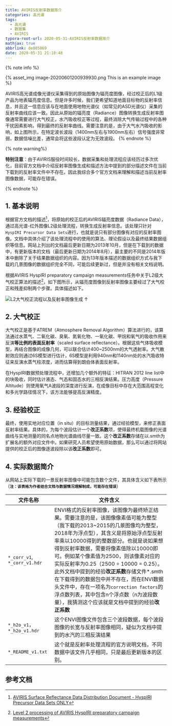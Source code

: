 ```yaml
---
title: AVIRIS反射率数据简介
categories: 高光谱
tags:
  - 高光谱
  - 数据集
  - AVIRIS
typora-root-url: 2020-05-31-AVIRIS反射率数据简介
mathjax: true
abbrlink: de885869
date: 2020-05-31 21:10:48
---
```


{% note info %}

{% asset_img image-20200601200939930.png  This is an example image %}

AVIRIS高光谱成像光谱仪采集得到的原始图像为辐亮度图像，经过校正后的L1级产品为地表辐亮度信息。但是许多时候，我们更希望知道地面目标物的反射率信息，并且这一信息应该与在地面使用地物光谱仪（如常见的ASD光谱仪）采集的反射率曲线应该一致。因此从原始的辐亮度（Radiance）图像转换生成反射率图像通常需要进行大气校正，水汽吸收校正等过程，最终消除大气传输过程中的各种干扰因素影响，得到最终的反射率曲线。需要注意的是，由于大气水汽吸收的影响，如上图所示，在特定波长波段（1400nm左右与1900nm左右）信号强度非常弱，数据信噪比差，通常会将这些波段认定为无效波段。
{% endnote %}

<!-- more -->

{% note warning%}

**特别注意**：由于AVIRIS服役时间较长，数据采集和处理流程应该经历过多次优化，目前官方文档中介绍反射率图像生成和描述方法中提到的部分描述文件在当前下载到的反射率文件中不存在。因此我综合多个官方文档来理解和描述当前反射率图像数据，可能存在错误。

{% endnote %}

## 1. 基本说明

根据官方文档的描述[^1]，将原始的校正后的AVIRIS辐亮度数据（Radiance Data），通过高光谱-红外图像L2级处理流程，转换生成反射率信息。该处理只针对`HyspIRI Precursor Data Sets`进行，也就是说只有部分图像有对应的反射率图像。文档中具体介绍了该处理流程中的使用的算法、理论假设以及最终结果数据组织等信息。网站上列出的文档最后更新日期为2013年10月，但是在下载到的数据中，有更新版本的文档（最后更新日期为2014年8月），最主要的不同是2014年版本中删除了关于结果数据组织的内容。因为13年版本描述的数据组织方式与我下载的几景图像的数据组织完全不同，可能后续更新过，但是并没有相关文档说明。

根据AVIRIS HyspIRI preparatory campaign measurements任务中关于L2级大气校正算法的描述[^2]，如下图所示，从辐亮度图像到反射率图像主要经过了大气校正和残差抑制两个步骤。具体描述如下。

![L2大气校正流程以及反射率图像生成[^2] ↑](image-20200601203133036.png)

## 2. 大气校正

大气校正是基于ATREM（Atmosphere Removal Algorithm）算法进行的，该算法通过水蒸气、二氧化碳、臭氧、氮氧化物、一氧化碳、甲烷和氧气的吸收作用来反演**等比例的表面反射率**（scaled surface reflectance）。根据这些气体吸收模型，再结合图像的成像几何，可以联合估计400~2500nm的大气透射率。大气散射效应则通过6S模型进行估计，6S模型是利用940nm和1140nm处的水汽吸收特征来反演水蒸气柱浓度，进而估算得到朗伯体表面反射率。

在HyspIRI数据预处理流程中，还增加几个额外的特征：HITRAN 2012 line list中的块吸收，同时估计液态、气态和固态水的三相反演结果。压力高度（Pressure Altitude）则使用氧气A波段的深度进行反演，在成像目标中存在大范围高程变化和多光学路径情况下，该方法能够提高反演精度。

## 3. 经验校正

最终，使用实地对应位置（in situ）的目标测量结果，通过经验模型，来修正表面反射率结果。具体的，为每个波段估计一个**改正系数**项，使得最终机载图像的光谱曲线与实地测量的同名点地物光谱曲线尽量一致。这个**改正系数**存储在以.smth为扩展名的额外对应文件中。如果研究人员希望使用原始数据，那么可以通过将网站提供的校正后的图像逐波段除以该**改正系数**即可。

## 4. 实际数据简介

从网站上实际下载的一景反射率图像中可能包含数个文件，其具体含义如下表所示（**`注：该表格为作者结合文档与数据情况理解制成，可能存在错误`**）

| 文件名称                     | 文件含义                                                     |
| ---------------------------- | ------------------------------------------------------------ |
| `*_corr_v1`, `*_corr_v1.hdr` | ENVI格式的反射率图像，该图像为最终矫正结果。需要注意的是，该图像像素值可能为整型（我下载的2013~2015的几景图像均为整型，2018年为浮点型），其含义是将原始浮点型反射率乘以10000得到的整数部分。也就是说如果想得到反射率数据，需要将像素值除以10000即可。例如某个像素值为2500，则该像素对应的实际反射率为0.25（2500 ÷ 10000 = 0.25）。<br />此外文档中提到的经验**改正系数**存储文件*.smth在下载得到的数据包中并不存在，而在ENVI数据头文件中，存在一项名为`correction factors`的浮点数列表，其中包含n个浮点数（n为波段数量），我猜测这个应该就是文档中提到的经验**改正系数** |
| `*_h2o_v1`，`*_h2o_v1.hdr`   | 这个ENVI图像文件包含三个波段数据，每个波段图像的长宽与反射率图像相同，疑似为文档中提到的水汽的三相反演结果 |
| `*_README_v1.txt`            | 这个就是反射率处理流程的官方说明文档，不同数据中该文件几乎相同，只是最后更新版本的区别。 |

## 参考文档

[^1]: [AVIRIS Surface Reflectance Data Distribution Document - HyspIRI Precursor Data Sets ONLY](http://aviris.jpl.nasa.gov/documents/AVIRIS_HyspIRI_Reflectance_Data.readme)
[^2]: [Level 2 processing of AVIRIS HyspIRI preparatory campaign measurements](https://hyspiri.jpl.nasa.gov/downloads/2014_Symposium/day2/0900_pres_HyspIRI_level2_140604c.pdf)

